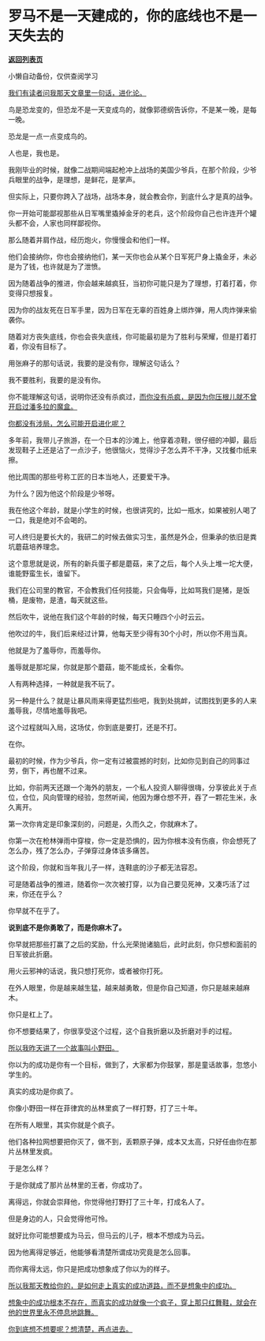 # 罗马不是一天建成的，你的底线也不是一天失去的

[**返回列表页**](/gzh/记忆承载3)

小懒自动备份，仅供查阅学习

[我们有读者问我那天文章里一句话，进化论。](http://mp.weixin.qq.com/s?__biz=MzU0MjYwNDU2Mw==&mid=2247513297&idx=1&sn=424306f5c2df8492fba3b06c5f03ccbe&chksm=fb1ad8adcc6d51bb921f7b6e32e27d30a565fda13faadcabc551c778edbec8b8912967cd5240&scene=21#wechat_redirect)  

鸟是恐龙变的，但恐龙不是一天变成鸟的，就像郭德纲告诉你，不是某一晚，是每一晚。  

恐龙是一点一点变成鸟的。  

人也是，我也是。  

我刚毕业的时候，就像二战期间端起枪冲上战场的美国少爷兵，在那个阶段，少爷兵眼里的战争，是理想，是鲜花，是掌声。  

但实际上，只要你跨入了战场，战场本身，就会教会你，到底什么才是真的战争。  

你一开始可能鄙视那些从日军嘴里撬掉金牙的老兵，这个阶段你自己也许连开个罐头都不会，人家也同样鄙视你。  

那么随着并肩作战，经历炮火，你慢慢会和他们一样。  

他们会接纳你，你也会接纳他们，某一天你也会从某个日军死尸身上撬金牙，未必是为了钱，也许就是为了泄愤。

因为随着战争的推进，你会越来越疯狂，当初你可能只是为了理想，打着打着，你变得只想报复。

因为你的战友死在日军手里，因为日军在无辜的百姓身上绑炸弹，用人肉炸弹来偷袭你。

随着对方丧失底线，你也会丧失底线，你可能最初是为了胜利与荣耀，但是打着打着，你没有目标了。

用张麻子的那句话说，我要的是没有你，理解这句话么？

我不要胜利，我要的是没有你。

你不能理解这句话，说明你还没有杀疯过，[而你没有杀疯，是因为你压根儿就不曾开启过潘多拉的魔盒。](http://mp.weixin.qq.com/s?__biz=MzU0MjYwNDU2Mw==&mid=2247513297&idx=1&sn=424306f5c2df8492fba3b06c5f03ccbe&chksm=fb1ad8adcc6d51bb921f7b6e32e27d30a565fda13faadcabc551c778edbec8b8912967cd5240&scene=21#wechat_redirect)

[你都没有涉局，怎么可能开启进化呢？](http://mp.weixin.qq.com/s?__biz=MzU0MjYwNDU2Mw==&mid=2247513297&idx=1&sn=424306f5c2df8492fba3b06c5f03ccbe&chksm=fb1ad8adcc6d51bb921f7b6e32e27d30a565fda13faadcabc551c778edbec8b8912967cd5240&scene=21#wechat_redirect)

多年前，我带儿子旅游，在一个日本的沙滩上，他穿着凉鞋，很仔细的冲脚，最后发现鞋子上还是沾了一点沙子，他很恼火，觉得沙子怎么弄不干净，又找餐巾纸来擦。

他比周围的那些号称工匠的日本当地人，还要爱干净。

为什么？因为他这个阶段是少爷呀。

我在他这个年龄，就是小学生的时候，也很讲究的，比如一瓶水，如果被别人喝了一口，我是绝对不会喝的。

可人终归是要长大的，我研二的时候去做实习生，虽然是外企，但秉承的依旧是粪坑蘑菇培养理念。

这个意思就是说，所有的新兵蛋子都是蘑菇，来了之后，每个人头上堆一坨大便，谁能野蛮生长，谁留下。

我们在公司里的教官，不会教我们任何技能，只会侮辱，比如骂我们是猪，是饭桶，是废物，是渣，每天就这些。

然后吹牛，说他在我们这个年龄的时候，每天只睡四个小时云云。

他吹过的牛，我们后来经过计算，他每天至少得有30个小时，所以你不用当真。

他就是为了羞辱你，而羞辱你。

羞辱就是那坨屎，你就是那个蘑菇，能不能成长，全看你。

人有两种选择，一种就是我不玩了。

另一种是什么？就是让暴风雨来得更猛烈些吧，我到处挑衅，试图找到更多的人来羞辱我，尽情地羞辱我吧。

这个过程就叫入局，这场仗，你到底是要打，还是不打。  

在你。

最初的时候，作为少爷兵，你一定有过被震撼的时刻，比如你见到自己的同事过劳，倒下，再也醒不过来。  

比如，你前两天还跟一个海外的朋友，一个私人投资人聊得很嗨，分享彼此关于点位，仓位，风向管理的经验，忽然听闻，他因为爆仓想不开，吞了一颗花生米，永久离开。

第一次你肯定是印象深刻的，问题是，久而久之，你就麻木了。  

你第一次在枪林弹雨中穿梭，你一定是恐惧的，因为你根本没有伤痕，你会想死了怎么办，残了怎么办，子弹穿过身体该多痛苦。  

这个阶段，你就和当年我儿子一样，连鞋底的沙子都无法容忍。

可是随着战争的推进，随着你一次次被打穿，以为自己要见死神，又凑巧活了过来，你还在乎么？

你早就不在乎了。

 **说到底不是你勇敢了，而是你麻木了。**  

你早就把那些打赢了之后的奖励，什么光荣抛诸脑后，此时此刻，你只想和面前的日军彼此折磨。  

用火云邪神的话说，我只想打死你，或者被你打死。  

在外人眼里，你是越来越生猛，越来越勇敢，但是你自己知道，你只是越来越麻木。  

你只是杠上了。  

你不想要结果了，你很享受这个过程，这个自我折磨以及折磨对手的过程。  

[所以我昨天讲了一个故事叫小野田。](http://mp.weixin.qq.com/s?__biz=MzU3NDc5Nzc0NQ==&mid=2247526834&idx=1&sn=e3a02df5e7cec613cc110b9b2d6265ef&chksm=fd2ecb6cca59427af814a086fe9be1c1dce7258bd2e2b6c393301de3d34bf9c3138df3010059&scene=21#wechat_redirect)

你以为的成功是你有一个目标，做到了，大家都为你鼓掌，那是童话故事，忽悠小学生的。

真实的成功是你疯了。

你像小野田一样在菲律宾的丛林里疯了一样打野，打了三十年。  

在所有人眼里，其实你就是个疯子。  

他们各种拉网想要把你灭了，做不到，丢颗原子弹，成本又太高，只好任由你在那片丛林里发疯。

于是怎么样？  

于是你就成了那片丛林里的王者，你成功了。

离得远，你就会崇拜他，你觉得他打野打了三十年，打成名人了。  

但是身边的人，只会觉得他可怜。

就好比你可能想要成为马云，但马云的儿子，根本不想成为马云。  

因为他离得足够近，他能够看清楚所谓成功究竟是怎么回事。  

而你离得太远，你只是把成功想象成了你以为的样子。  

[所以我那天教给你的，是如何走上真实的成功道路，而不是想象中的成功。  
](http://mp.weixin.qq.com/s?__biz=MzU0MjYwNDU2Mw==&mid=2247513297&idx=1&sn=424306f5c2df8492fba3b06c5f03ccbe&chksm=fb1ad8adcc6d51bb921f7b6e32e27d30a565fda13faadcabc551c778edbec8b8912967cd5240&scene=21#wechat_redirect)

[想象中的成功根本不存在，而真实的成功就像一个疯子，穿上那只红舞鞋，就会在他的世界里永不停息地跳舞。  
](http://mp.weixin.qq.com/s?__biz=MzU0MjYwNDU2Mw==&mid=2247513297&idx=1&sn=424306f5c2df8492fba3b06c5f03ccbe&chksm=fb1ad8adcc6d51bb921f7b6e32e27d30a565fda13faadcabc551c778edbec8b8912967cd5240&scene=21#wechat_redirect)

[你到底想不想要呢？想清楚，再点进去。](http://mp.weixin.qq.com/s?__biz=MzU0MjYwNDU2Mw==&mid=2247513297&idx=1&sn=424306f5c2df8492fba3b06c5f03ccbe&chksm=fb1ad8adcc6d51bb921f7b6e32e27d30a565fda13faadcabc551c778edbec8b8912967cd5240&scene=21#wechat_redirect)

